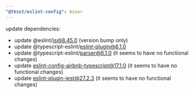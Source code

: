 ```yaml
---
"@tksst/eslint-config": minor
---
```


update dependencies:

- update @eslint/js@8.45.0 (version bump only)
- update @typescript-eslint/eslint-plugin@6.1.0
- update @typescript-eslint/parser@6.1.0 (it seems to have no functional changes)
- update eslint-config-airbnb-typescript@17.1.0 (it seems to have no functional changes)
- update eslint-plugin-jest@27.2.3 (it seems to have no functional changes)
